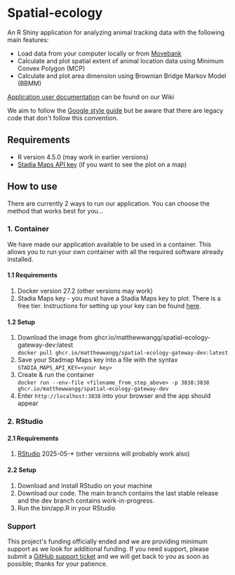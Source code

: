 # Spatial-ecology

An R Shiny application for analyzing animal tracking data with the following main features:
* Load data from your computer locally or from [Movebank](https://www.movebank.org/)
* Calculate and plot spatial extent of animal location data using Minimum Convex Polygon (MCP)
* Calculate and plot area dimension using Brownian Bridge Markov Model (BBMM)

[Application user documentation](https://github.com/sinkovit/Spatial-ecology/wiki/Space-Use-Estimator-Application-User-Guide) can be found on our Wiki

We aim to follow the [Google style guide](https://google.github.io/styleguide/Rguide.html) but be aware that there are legacy code that don't follow this convention. 

## Requirements
* R version 4.5.0 (may work in earlier versions)
* [Stadia Maps API key](https://stadiamaps.com) (if you want to see the plot on a map)

## How to use

There are currently 2 ways to run our application.  You can choose the method that works best for you...

### 1. Container

We have made our application available to be used in a container. This allows you to run your own container with all the required software already installed.

#### 1.1 Requirements

1. Docker version 27.2 (other versions may work)
1. Stadia Maps key - you must have a Stadia Maps key to plot.  There is a free tier. Instructions for setting up your key can be found [here](https://docs.stadiamaps.com/authentication/#api-keys).

#### 1.2 Setup

1. Download the image from ghcr.io/matthewwangg/spatial-ecology-gateway-dev:latest   
   `docker pull ghcr.io/matthewwangg/spatial-ecology-gateway-dev:latest`
1. Save your Stadmap Maps key into a file with the syntax `STADIA_MAPS_API_KEY=<your key>`
1. Create & run the container   
   `docker run --env-file <filename_from_step_above> -p 3838:3838 ghcr.io/matthewwangg/spatial-ecology-gateway-dev`
1. Enter `http://localhost:3838` into your browser and the app should appear

### 2. RStudio

#### 2.1 Requirements

1.  [RStudio](https://posit.co/products/open-source/rstudio/?sid=1) 2025-05-* (other versions will probably work also)

#### 2.2 Setup

1. Download and install RStudio on your machine
2. Download our code.  The main branch contains the last stable release and the dev branch contains work-in-progress.
3. Run the bin/app.R in your RStudio

### Support
This project's funding officially ended and we are providing minimum support as we look for additional funding.  If you need support, please submit a [GitHub support ticket](https://github.com/sinkovit/Spatial-ecology/issues/new) and we will get back to you as soon as possible; thanks for your patience. 
